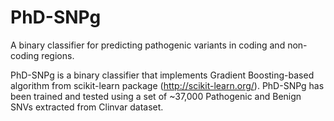 # PhD-SNPg

A binary classifier for predicting pathogenic variants in coding and non-coding regions.

PhD-SNPg is a binary classifier that implements Gradient Boosting-based algorithm from scikit-learn package (http://scikit-learn.org/). PhD-SNPg has been trained and tested using a set of ~37,000 Pathogenic and Benign SNVs extracted from Clinvar dataset.